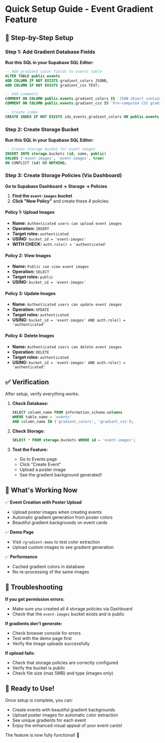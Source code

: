 # Quick Setup Guide - Event Gradient Feature

## 🚀 Step-by-Step Setup

### Step 1: Add Gradient Database Fields

**Run this SQL in your Supabase SQL Editor:**

```sql
-- Add gradient color fields to events table
ALTER TABLE public.events 
ADD COLUMN IF NOT EXISTS gradient_colors JSONB,
ADD COLUMN IF NOT EXISTS gradient_css TEXT;

-- Add comments
COMMENT ON COLUMN public.events.gradient_colors IS 'JSON object containing extracted color palette (vibrant, muted, darkVibrant, etc.)';
COMMENT ON COLUMN public.events.gradient_css IS 'Pre-computed CSS gradient string for performance';

-- Create index
CREATE INDEX IF NOT EXISTS idx_events_gradient_colors ON public.events USING GIN (gradient_colors);
```

### Step 2: Create Storage Bucket

**Run this SQL in your Supabase SQL Editor:**

```sql
-- Create storage bucket for event images
INSERT INTO storage.buckets (id, name, public)
VALUES ('event-images', 'event-images', true)
ON CONFLICT (id) DO NOTHING;
```

### Step 3: Create Storage Policies (Via Dashboard)

**Go to Supabase Dashboard → Storage → Policies**

1. **Find the `event-images` bucket**
2. **Click "New Policy"** and create these 4 policies:

#### Policy 1: Upload Images
- **Name:** `Authenticated users can upload event images`
- **Operation:** `INSERT`
- **Target roles:** `authenticated`
- **USING:** `bucket_id = 'event-images'`
- **WITH CHECK:** `auth.role() = 'authenticated'`

#### Policy 2: View Images
- **Name:** `Public can view event images`
- **Operation:** `SELECT`
- **Target roles:** `public`
- **USING:** `bucket_id = 'event-images'`

#### Policy 3: Update Images
- **Name:** `Authenticated users can update event images`
- **Operation:** `UPDATE`
- **Target roles:** `authenticated`
- **USING:** `bucket_id = 'event-images' AND auth.role() = 'authenticated'`

#### Policy 4: Delete Images
- **Name:** `Authenticated users can delete event images`
- **Operation:** `DELETE`
- **Target roles:** `authenticated`
- **USING:** `bucket_id = 'event-images' AND auth.role() = 'authenticated'`

## ✅ Verification

After setup, verify everything works:

1. **Check Database:**
   ```sql
   SELECT column_name FROM information_schema.columns 
   WHERE table_name = 'events' 
   AND column_name IN ('gradient_colors', 'gradient_css');
   ```

2. **Check Storage:**
   ```sql
   SELECT * FROM storage.buckets WHERE id = 'event-images';
   ```

3. **Test the Feature:**
   - Go to Events page
   - Click "Create Event"
   - Upload a poster image
   - See the gradient background generated!

## 🎯 What's Working Now

✅ **Event Creation with Poster Upload**
- Upload poster images when creating events
- Automatic gradient generation from poster colors
- Beautiful gradient backgrounds on event cards

✅ **Demo Page**
- Visit `/gradient-demo` to test color extraction
- Upload custom images to see gradient generation

✅ **Performance**
- Cached gradient colors in database
- No re-processing of the same images

## 🐛 Troubleshooting

**If you get permission errors:**
- Make sure you created all 4 storage policies via Dashboard
- Check that the `event-images` bucket exists and is public

**If gradients don't generate:**
- Check browser console for errors
- Test with the demo page first
- Verify the image uploads successfully

**If upload fails:**
- Check that storage policies are correctly configured
- Verify the bucket is public
- Check file size (max 5MB) and type (images only)

## 🎨 Ready to Use!

Once setup is complete, you can:
- Create events with beautiful gradient backgrounds
- Upload poster images for automatic color extraction
- See unique gradients for each event
- Enjoy the enhanced visual appeal of your event cards!

The feature is now fully functional! 🚀




